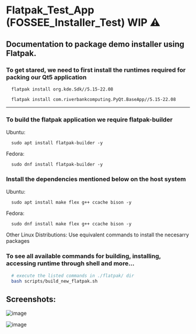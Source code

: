# Flatpak_Test_App (FOSSEE_Installer_Test) WIP :warning:


## Documentation to package demo installer using Flatpak.

### To get stared, we need to first install the runtimes required for packing our Qt5 application

```
  flatpak install org.kde.Sdk//5.15-22.08

  flatpak install com.riverbankcomputing.PyQt.BaseApp//5.15-22.08
```
---

### To build the flatpak application we require flatpak-builder

Ubuntu:
```
  sudo apt install flatpak-builder -y
```
Fedora:
```
  sudo dnf install flatpak-builder -y
```

### Install the dependencies mentioned below on the host system

Ubuntu:
```
  sudo apt install make flex g++ ccache bison -y
```
Fedora:
```
  sudo dnf install make flex g++ ccache bison -y
```
Other Linux Distributions: Use equivalent commands to install the necesarry packages

### To see all available commands for building, installing, accessing runtime through shell and more...
```bash
  # execute the listed commands in ./flatpak/ dir
  bash scripts/build_new_flatpak.sh
```

## Screenshots:
![image](https://user-images.githubusercontent.com/75079303/236667264-3d77cd7a-9bf0-405b-a0fc-32cde1f2f9be.png)

![image](https://user-images.githubusercontent.com/75079303/236667291-1467a423-d1d1-479d-b2f2-3fd49e195926.png)


